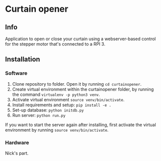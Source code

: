 # Curtain opener

## Info
Application to open or close your curtain using a webserver-based control for the stepper motor that's connected to a RPI 3.

## Installation

### Software
1. Clone repository to folder. Open it by running `cd curtainopener`.
2. Create virtual environment within the curtainopener folder, by running the command `virtualenv -p python3 venv`.
3. Activate virtual environment `source venv/bin/activate`.
4. Install requirements and setup: `pip install -e .`
5. Set-up database: `python initdb.py`
6. Run server: `python run.py`

If you want to start the server again after installing, first activate the virtual environment by running `source venv/bin/activate`.

### Hardware
Nick's part.
